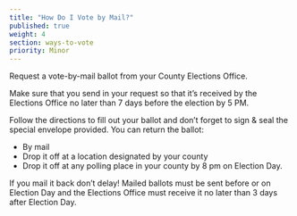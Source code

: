 ```yaml
---
title: "How Do I Vote by Mail?"
published: true
weight: 4
section: ways-to-vote
priority: Minor
---
```

Request a vote-by-mail ballot from your County Elections Office.  

Make sure that you send in your request so that it’s received by the Elections Office no later than 7 days before the election by 5 PM. 

Follow the directions to fill out your ballot and don’t forget to sign & seal the special envelope provided. You can return the ballot:
- By mail 
- Drop it off at a location designated by your county 
- Drop it off at any polling place in your county by 8 pm on Election Day.

If you mail it back don’t delay! Mailed ballots must be sent before or on Election Day and the Elections Office must receive it no later than 3 days after Election Day.
 
